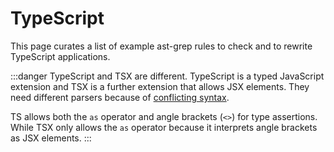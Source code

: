 # TypeScript

This page curates a list of example ast-grep rules to check and to rewrite TypeScript applications.

:::danger TypeScript and TSX are different.
TypeScript is a typed JavaScript extension and TSX is a further extension that allows JSX elements.
They need different parsers because of [conflicting syntax](https://www.typescriptlang.org/docs/handbook/jsx.html#the-as-operator).

TS allows both the `as` operator and angle brackets (`<>`) for type assertions. While TSX only allows the `as` operator because it interprets angle brackets as JSX elements.
:::

<!--@include: ./redundant-usestate-type.md-->
<!--@include: ./no-await-in-promise-all.md-->
<!--@include: ./no-console-except-catch.md-->
<!--@include: ./find-import-file-without-extension.md-->
<!--@include: ./migrate-xstate-v5.md-->